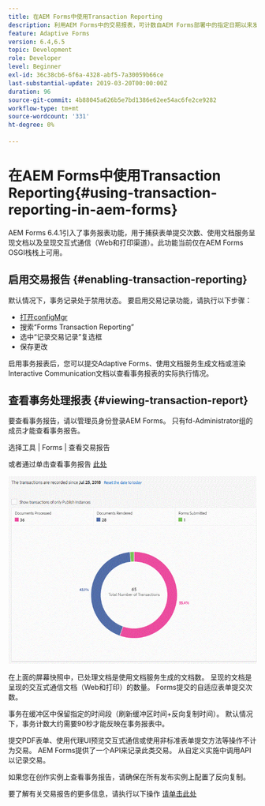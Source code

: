 ```yaml
---
title: 在AEM Forms中使用Transaction Reporting
description: 利用AEM Forms中的交易报表，可计数自AEM Forms部署中的指定日期以来发生的所有交易。
feature: Adaptive Forms
version: 6.4,6.5
topic: Development
role: Developer
level: Beginner
exl-id: 36c38cb6-6f6a-4328-abf5-7a30059b66ce
last-substantial-update: 2019-03-20T00:00:00Z
duration: 96
source-git-commit: 4b88045a626b5e7bd1386e62ee54ac6fe2ce9282
workflow-type: tm+mt
source-wordcount: '331'
ht-degree: 0%

---
```


# 在AEM Forms中使用Transaction Reporting{#using-transaction-reporting-in-aem-forms}

AEM Forms 6.4.1引入了事务报表功能，用于捕获表单提交次数、使用文档服务呈现文档以及呈现交互式通信（Web和打印渠道）。此功能当前仅在AEM Forms OSGI栈栈上可用。

## 启用交易报告 {#enabling-transaction-reporting}

默认情况下，事务记录处于禁用状态。 要启用交易记录功能，请执行以下步骤：

* [打开configMgr](http://localhost:4502/system/console/configMgr)
* 搜索“Forms Transaction Reporting”
* 选中“记录交易记录”复选框
* 保存更改

启用事务报表后，您可以提交Adaptive Forms、使用文档服务生成文档或渲染Interactive Communication文档以查看事务报表的实际执行情况。

## 查看事务处理报表 {#viewing-transaction-report}

要查看事务报告，请以管理员身份登录AEM Forms。 只有fd-Administrator组的成员才能查看事务报告。

选择工具 | Forms | 查看交易报告

或者通过单击查看事务报告 [此处](http://localhost:4502/mnt/overlay/fd/transaction/gui/content/report.html)

![TransctionReporting](assets/transactionreporting.gif)

在上面的屏幕快照中，已处理文档是使用文档服务生成的文档数。 呈现的文档是呈现的交互式通信文档（Web和打印）的数量。 Forms提交的自适应表单提交次数。

事务在缓冲区中保留指定的时间段（刷新缓冲区时间+反向复制时间）。 默认情况下，事务计数大约需要90秒才能反映在事务报表中。

提交PDF表单、使用代理UI预览交互式通信或使用非标准表单提交方法等操作不计为交易。 AEM Forms提供了一个API来记录此类交易。 从自定义实施中调用API以记录交易。

如果您在创作实例上查看事务报告，请确保在所有发布实例上配置了反向复制。

要了解有关交易报告的更多信息，请执行以下操作 [请单击此处](https://helpx.adobe.com/experience-manager/6-4/forms/using/transaction-reports-overview.html)
